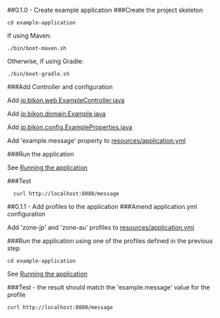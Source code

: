 ##0.1.0 - Create example application
###Create the project skeleton

```
cd example-application
```

If using Maven:
```
./bin/boot-maven.sh
```

Otherwise, if using Gradle:
```
./bin/boot-gradle.sh
```

###Add Controller and configuration

Add [jp.bikon.web.ExampleController.java](../example-application/src/main/java/jp/bikon/web/ExampleController.java)

Add [jp.bikon.domain.Example.java](../example-application/src/main/java/jp/bikon/domain/Example.java)

Add [jp.bikon.config.ExampleProperties.java](../example-application/src/main/java/jp/bikon/config/ExampleProperties.java)

Add 'example.message' property to [resources/application.yml](../example-application/src/main/resources/application.yml)

###Run the application

See [Running the application](RUNNING.md)

###Test
```
  curl http://localhost:8080/message
```

##0.1.1 - Add profiles to the application
###Amend application.yml configuration

Add 'zone-jp' and 'zone-au' profiles to [resources/application.yml](../example-application/src/main/resources/application.yml)

###Run the application using one of the profiles defined in the previous step
```
cd example-application
```

See [Running the application](RUNNING.md)

###Test - the result should match the 'example.message' value for the profile
```
curl http://localhost:8080/message
```
